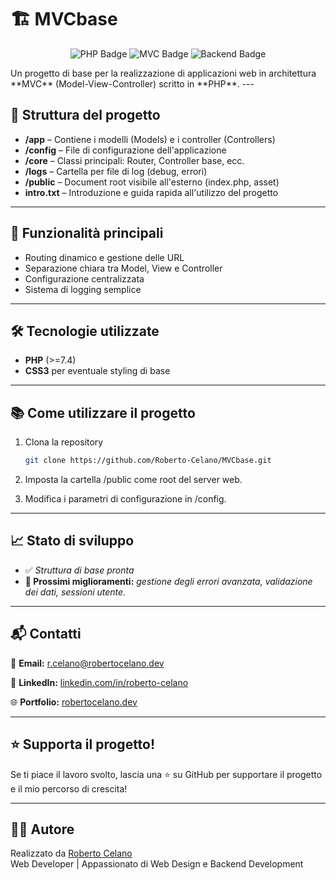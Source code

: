 # 🏗️ MVCbase
<p align="center">
  <img src="https://img.shields.io/badge/PHP-%23777BB4.svg?style=for-the-badge&logo=php&logoColor=white" alt="PHP Badge"/>
  <img src="https://img.shields.io/badge/MVC%20Architecture-%23007ACC.svg?style=for-the-badge&logo=code&logoColor=white" alt="MVC Badge"/>
  <img src="https://img.shields.io/badge/Backend%20Development-%23FFA500.svg?style=for-the-badge&logo=server&logoColor=white" alt="Backend Badge"/>
</p>
Un progetto di base per la realizzazione di applicazioni web in architettura **MVC** (Model-View-Controller) scritto in **PHP**.
---

## 📂 Struttura del progetto

- **/app** – Contiene i modelli (Models) e i controller (Controllers)
- **/config** – File di configurazione dell'applicazione
- **/core** – Classi principali: Router, Controller base, ecc.
- **/logs** – Cartella per file di log (debug, errori)
- **/public** – Document root visibile all'esterno (index.php, asset)
- **intro.txt** – Introduzione e guida rapida all'utilizzo del progetto

---

## 🚀 Funzionalità principali

- Routing dinamico e gestione delle URL
- Separazione chiara tra Model, View e Controller
- Configurazione centralizzata
- Sistema di logging semplice

---

## 🛠 Tecnologie utilizzate

- **PHP** (>=7.4)
- **CSS3** per eventuale styling di base

---

## 📚 Come utilizzare il progetto

1. Clona la repository
   ```bash
   git clone https://github.com/Roberto-Celano/MVCbase.git

2. Imposta la cartella /public come root del server web.

3. Modifica i parametri di configurazione in /config.

---

## 📈 Stato di sviluppo
- ✅ *Struttura di base pronta*
- **🚀 Prossimi miglioramenti:** *gestione degli errori avanzata, validazione dei dati, sessioni utente.*

---

## 📬 Contatti
  📧 **Email:** [r.celano@robertocelano.dev](mailto:r.celano@robertocelano.dev)

  💼 **LinkedIn:** [linkedin.com/in/roberto-celano](https://www.linkedin.com/in/roberto-celano)

  🌐 **Portfolio:** [robertocelano.dev](https://www.robertocelano.dev)

---

## ⭐ Supporta il progetto!
Se ti piace il lavoro svolto, lascia una ⭐ su GitHub per supportare il progetto e il mio percorso di crescita!

---

## 👨‍💻 Autore
Realizzato da [Roberto Celano](https://www.robertocelano.dev)  
Web Developer | Appassionato di Web Design e Backend Development
